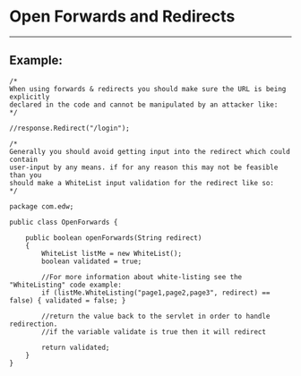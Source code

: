 # Open Forwards and Redirects 
-------

## Example:


    /*
    When using forwards & redirects you should make sure the URL is being explicitly 
    declared in the code and cannot be manipulated by an attacker like:
    */

    //response.Redirect("/login");

    /*
    Generally you should avoid getting input into the redirect which could contain
    user-input by any means. if for any reason this may not be feasible than you 
    should make a WhiteList input validation for the redirect like so:
    */

    package com.edw;

    public class OpenForwards {

        public boolean openForwards(String redirect)
        {
            WhiteList listMe = new WhiteList();
            boolean validated = true;

            //For more information about white-listing see the "WhiteListing" code example:
            if (listMe.WhiteListing("page1,page2,page3", redirect) == false) { validated = false; }

            //return the value back to the servlet in order to handle redirection. 
            //if the variable validate is true then it will redirect
            
            return validated; 
        }  
    }
